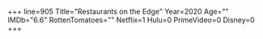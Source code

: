 +++
line=905
Title="Restaurants on the Edge"
Year=2020
Age=""
IMDb="6.6"
RottenTomatoes=""
Netflix=1
Hulu=0
PrimeVideo=0
Disney=0
+++


